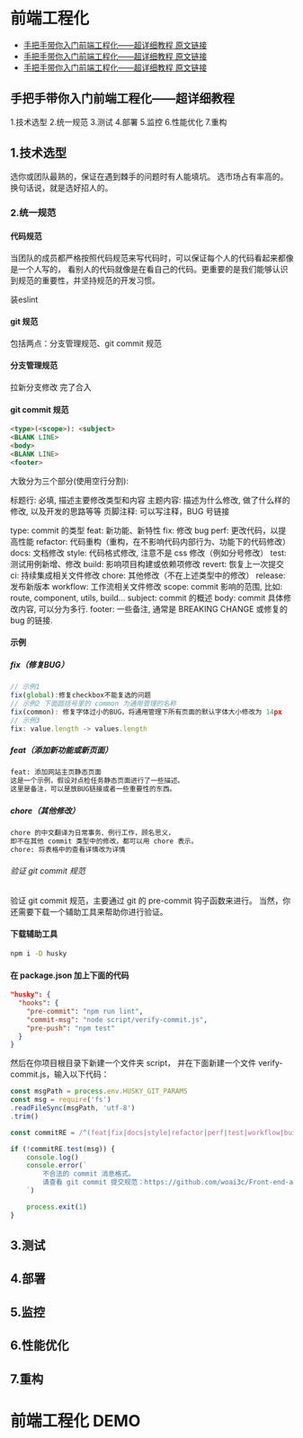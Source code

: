 # 前端工程化
* [手把手带你入门前端工程化——超详细教程 原文链接](https://segmentfault.com/a/1190000037752931)
* [手把手带你入门前端工程化——超详细教程 原文链接](https://segmentfault.com/a/1190000037752931)
* [手把手带你入门前端工程化——超详细教程 原文链接](https://segmentfault.com/a/1190000037752931)
## 手把手带你入门前端工程化——超详细教程
1.技术选型
2.统一规范
3.测试
4.部署
5.监控
6.性能优化
7.重构
## 1.技术选型

选你或团队最熟的，保证在遇到棘手的问题时有人能填坑。
选市场占有率高的。换句话说，就是选好招人的。
### 2.统一规范
#### 代码规范
当团队的成员都严格按照代码规范来写代码时，可以保证每个人的代码看起来都像是一个人写的，
看别人的代码就像是在看自己的代码。更重要的是我们能够认识到规范的重要性，并坚持规范的开发习惯。

装eslint
#### git 规范
包括两点：分支管理规范、git commit 规范
#### 分支管理规范
拉新分支修改 完了合入

#### git commit 规范
```html
<type>(<scope>): <subject>
<BLANK LINE>
<body>
<BLANK LINE>
<footer>
```
大致分为三个部分(使用空行分割):

标题行: 必填, 描述主要修改类型和内容
主题内容: 描述为什么修改, 做了什么样的修改, 以及开发的思路等等
页脚注释: 可以写注释，BUG 号链接

type: commit 的类型
feat: 新功能、新特性
fix: 修改 bug
perf: 更改代码，以提高性能
refactor: 代码重构（重构，在不影响代码内部行为、功能下的代码修改）
docs: 文档修改
style: 代码格式修改, 注意不是 css 修改（例如分号修改）
test: 测试用例新增、修改
build: 影响项目构建或依赖项修改
revert: 恢复上一次提交
ci: 持续集成相关文件修改
chore: 其他修改（不在上述类型中的修改）
release: 发布新版本
workflow: 工作流相关文件修改
scope: commit 影响的范围, 比如: route, component, utils, build...
subject: commit 的概述
body: commit 具体修改内容, 可以分为多行.
footer: 一些备注, 通常是 BREAKING CHANGE 或修复的 bug 的链接.

#### 示例
##### fix（修复BUG）
```js
// 示例1
fix(global):修复checkbox不能复选的问题
// 示例2 下面圆括号里的 common 为通用管理的名称
fix(common): 修复字体过小的BUG，将通用管理下所有页面的默认字体大小修改为 14px
// 示例3
fix: value.length -> values.length
```
##### feat（添加新功能或新页面）
```txt
feat: 添加网站主页静态页面
这是一个示例，假设对点检任务静态页面进行了一些描述。
这里是备注，可以是放BUG链接或者一些重要性的东西。
```
##### chore（其他修改）
```txt
chore 的中文翻译为日常事务、例行工作，顾名思义，
即不在其他 commit 类型中的修改，都可以用 chore 表示。
chore: 将表格中的查看详情改为详情
```

###### 验证 git commit 规范
验证 git commit 规范，主要通过 git 的 pre-commit 钩子函数来进行。
当然，你还需要下载一个辅助工具来帮助你进行验证。

#### 下载辅助工具
```bash
npm i -D husky
```
#### 在 package.json 加上下面的代码
``` json
"husky": {
  "hooks": {
    "pre-commit": "npm run lint",
    "commit-msg": "node script/verify-commit.js",
    "pre-push": "npm test"
  }
}
```
然后在你项目根目录下新建一个文件夹 script，
并在下面新建一个文件 verify-commit.js，输入以下代码：
```js
const msgPath = process.env.HUSKY_GIT_PARAMS
const msg = require('fs')
.readFileSync(msgPath, 'utf-8')
.trim()

const commitRE = /^(feat|fix|docs|style|refactor|perf|test|workflow|build|ci|chore|release|workflow)(\(.+\))?: .{1,50}/

if (!commitRE.test(msg)) {
    console.log()
    console.error(`
        不合法的 commit 消息格式。
        请查看 git commit 提交规范：https://github.com/woai3c/Front-end-articles/blob/master/git%20commit%20style.md
    `)

    process.exit(1)
}
```
## 3.测试
## 4.部署
## 5.监控
## 6.性能优化
## 7.重构
# 前端工程化 DEMO



